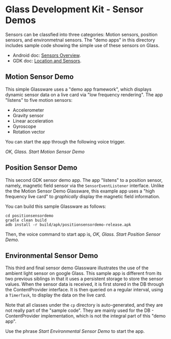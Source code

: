 Glass Development Kit - Sensor Demos
=======

Sensors can be classfied into three categories:
Motion sensors, position sensors, and environmetnal sensors.
The "demo apps" in this directory includes sample code 
showing the simple use of these sensors on Glass.

* Android doc: [Sensors Overview](http://developer.android.com/guide/topics/sensors/sensors_overview.html).
* GDK doc: [Location and Sensors](https://developers.google.com/glass/develop/gdk/location-sensors/index).




## Motion Sensor Demo

This simple Glassware uses a "demo app framework",
which displays dynamic sensor data on a live card via "low frequency rendering".
The app "listens" to five motion sensors:
* Accelerometer
* Gravity sensor
* Linear acceleration
* Gyroscope
* Rotation vector

You can start the app through the following voice trigger.

_OK, Glass._ _Start Motion Sensor Demo_



## Position Sensor Demo

This second GDK sensor demo app.
The app "listens" to a position sensor, namely, magnetic field sensor
via the `SensorEventListener` interface.
Unlike the the Motion Sensor Demo Glassware, this example app
uses a "high frequency live card" to _graphically_ display the magnetic field information.

You can build this sample Glassware as follows:

    cd positionsensordemo
    gradle clean build
    adb install -r build/apk/positionsensordemo-release.apk

Then, the voice command to start app is, 
_OK, Glass._ _Start Position Sensor Demo._



## Environmental Sensor Demo

This third and final sensor demo Glassware illustrates the use of the ambient light sensor on google Glass.
This sample app is different from its two previous siblings in that it uses a persistent storage
to store the sensor values.
When the sensor data is received, it is first stored in the DB through the ContentProvider interface.
It is then queried on a regular interval, using a `TimerTask`,
to display the data on the live card.

Note that all classes under the `cp` directory is auto-generated,
and they are not really part of the "sample code".
They are mainly used for the DB - ContentProvider implementation,
which is not the integral part of this "demo app".

Use the phrase _Start Environmental Sensor Demo_ to start the app.

